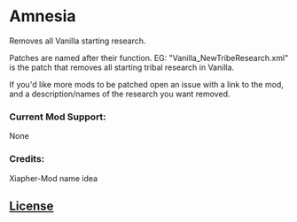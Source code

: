 # Amnesia
Removes all Vanilla starting research. 

Patches are named after their function. EG: "Vanilla_NewTribeResearch.xml" is the patch that removes all starting tribal research in Vanilla.

If you'd like more mods to be patched open an issue with a link to the mod, and a description/names of the research you want removed.

### Current Mod Support:
None

### Credits:
Xiapher-Mod name idea

## [License](https://creativecommons.org/licenses/by-nc-sa/4.0/)
